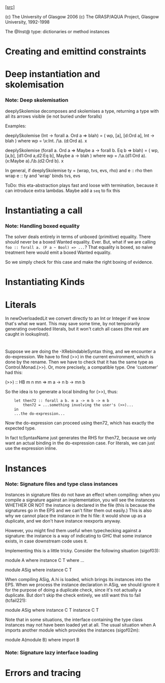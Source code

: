 [[src]](https://github.com/ghc/ghc/tree/master/compiler/typecheck/Inst.hs)

(c) The University of Glasgow 2006
(c) The GRASP/AQUA Project, Glasgow University, 1992-1998


The @Inst@ type: dictionaries or method instances


# Creating and emittind constraints


# Deep instantiation and skolemisation


### Note: Deep skolemisation

deeplySkolemise decomposes and skolemises a type, returning a type
with all its arrows visible (ie not buried under foralls)

Examples:

  deeplySkolemise (Int -> forall a. Ord a => blah)
    =  ( wp, [a], [d:Ord a], Int -> blah )
    where wp = \x:Int. /\a. \(d:Ord a). <hole> x

  deeplySkolemise  (forall a. Ord a => Maybe a -> forall b. Eq b => blah)
    =  ( wp, [a,b], [d1:Ord a,d2:Eq b], Maybe a -> blah )
    where wp = /\a.\(d1:Ord a).\(x:Maybe a)./\b.\(d2:Ord b). <hole> x

In general,
  if      deeplySkolemise ty = (wrap, tvs, evs, rho)
    and   e :: rho
  then    wrap e :: ty
    and   'wrap' binds tvs, evs

ToDo: this eta-abstraction plays fast and loose with termination,
      because it can introduce extra lambdas.  Maybe add a `seq` to
      fix this


# Instantiating a call


### Note: Handling boxed equality

The solver deals entirely in terms of unboxed (primitive) equality.
There should never be a boxed Wanted equality. Ever. But, what if
we are calling `foo :: forall a. (F a ~ Bool) => ...`? That equality
is boxed, so naive treatment here would emit a boxed Wanted equality.

So we simply check for this case and make the right boxing of evidence.



# Instantiating Kinds




# Literals





In newOverloadedLit we convert directly to an Int or Integer if we
know that's what we want.  This may save some time, by not
temporarily generating overloaded literals, but it won't catch all
cases (the rest are caught in lookupInst).



# 

# 

Suppose we are doing the -XRebindableSyntax thing, and we encounter
a do-expression.  We have to find (>>) in the current environment, which is
done by the rename. Then we have to check that it has the same type as
Control.Monad.(>>).  Or, more precisely, a compatible type. One 'customer' had
this:

  (>>) :: HB m n mn => m a -> n b -> mn b

So the idea is to generate a local binding for (>>), thus:

        let then72 :: forall a b. m a -> m b -> m b
            then72 = ...something involving the user's (>>)...
        in
        ...the do-expression...

Now the do-expression can proceed using then72, which has exactly
the expected type.

In fact tcSyntaxName just generates the RHS for then72, because we only
want an actual binding in the do-expression case. For literals, we can
just use the expression inline.


# Instances


### Note: Signature files and type class instances

Instances in signature files do not have an effect when compiling:
when you compile a signature against an implementation, you will
see the instances WHETHER OR NOT the instance is declared in
the file (this is because the signatures go in the EPS and we
can't filter them out easily.)  This is also why we cannot
place the instance in the hi file: it would show up as a duplicate,
and we don't have instance reexports anyway.

However, you might find them useful when typechecking against
a signature: the instance is a way of indicating to GHC that
some instance exists, in case downstream code uses it.

Implementing this is a little tricky.  Consider the following
situation (sigof03):

 module A where
     instance C T where ...

 module ASig where
     instance C T

When compiling ASig, A.hi is loaded, which brings its instances
into the EPS.  When we process the instance declaration in ASig,
we should ignore it for the purpose of doing a duplicate check,
since it's not actually a duplicate. But don't skip the check
entirely, we still want this to fail (tcfail221):

 module ASig where
     instance C T
     instance C T

Note that in some situations, the interface containing the type
class instances may not have been loaded yet at all.  The usual
situation when A imports another module which provides the
instances (sigof02m):

 module A(module B) where
     import B

### Note: Signature lazy interface loading

# Errors and tracing

